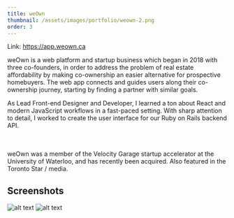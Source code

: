 ```yaml
---
title: weOwn
thumbnail: /assets/images/portfolio/weown-2.png
order: 3
---
```


Link: <https://app.weown.ca>



weOwn is a web platform and startup business which began in 2018 with three co-founders, in order to address the problem of real estate affordability by making co-ownership an easier alternative for prospective homebuyers. The web app connects and guides users along their co-ownership journey, starting by finding a partner with similar goals.

As Lead Front-end Designer and Developer, I learned a ton about React and modern JavaScript workflows in a fast-paced setting. With sharp attention to detail, I worked to create the user interface for our Ruby on Rails backend API.

<br><br>
weOwn was a member of the Velocity Garage startup accelerator at the University of Waterloo, and has recently been acquired. Also featured in the Toronto Star / media.


## Screenshots

![alt text](/assets/images/portfolio/weown-scr-1.png)
![alt text](/assets/images/portfolio/weown-scr-2.png)




<br><br><br><br><br>

